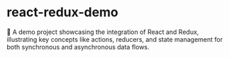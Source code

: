 # react-redux-demo
🚀 A demo project showcasing the integration of React and Redux, illustrating key concepts like actions, reducers, and state management for both synchronous and asynchronous data flows.
